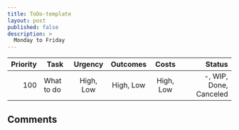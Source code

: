 ```yaml
---
title: ToDo-template
layout: post
published: false
description: >
  Monday to Friday
---
```




| Priority | Task | Urgency | Outcomes | Costs | Status |
| ---------: | ------------ | :-------: | :--------: | :----: | ------: |
|   100 | What to do | High, Low | High, Low | High, Low | -, WIP, Done, Canceled |


## Comments


